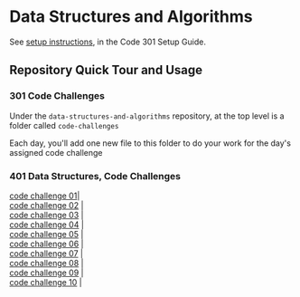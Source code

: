 # Data Structures and Algorithms

See [setup instructions](https://codefellows.github.io/setup-guide/code-301/3-code-challenges), in the Code 301 Setup Guide.

## Repository Quick Tour and Usage

### 301 Code Challenges

Under the `data-structures-and-algorithms` repository, at the top level is a folder called `code-challenges`

Each day, you'll add one new file to this folder to do your work for the day's assigned code challenge

### 401 Data Structures, Code Challenges



 [code challenge 01]()|\
 [code challenge 02](/challenges/array_shift) |\
 [code challenge 03](/challenges/array_binary_search) |\
 [code challenge 04]() |\
 [code challenge 05]() |\
 [code challenge 06]() |\
 [code challenge 07]() |\
 [code challenge 08]() |\
 [code challenge 09]() |\
 [code challenge 10]() |


